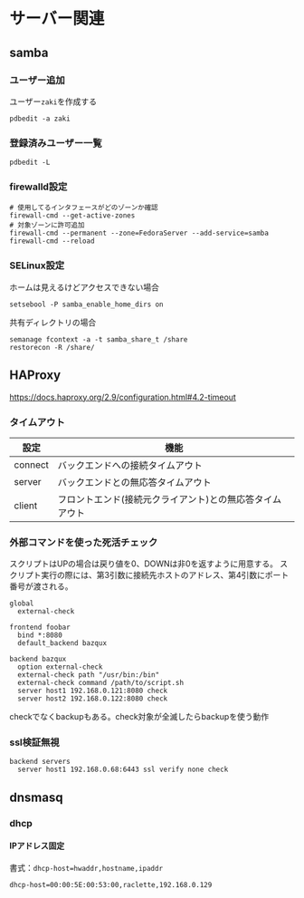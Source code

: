 # サーバー関連

## samba

### ユーザー追加

ユーザー`zaki`を作成する

```console
pdbedit -a zaki
```

### 登録済みユーザー一覧

```console
pdbedit -L
```

### firewalld設定

```console
# 使用してるインタフェースがどのゾーンか確認
firewall-cmd --get-active-zones
# 対象ゾーンに許可追加
firewall-cmd --permanent --zone=FedoraServer --add-service=samba
firewall-cmd --reload
```

### SELinux設定

ホームは見えるけどアクセスできない場合

```console
setsebool -P samba_enable_home_dirs on
```

共有ディレクトリの場合

```console
semanage fcontext -a -t samba_share_t /share
restorecon -R /share/
```

## HAProxy

<https://docs.haproxy.org/2.9/configuration.html#4.2-timeout>

### タイムアウト

| 設定      | 機能                            |
| ------- | ----------------------------- |
| connect | バックエンドへの接続タイムアウト              |
| server  | バックエンドとの無応答タイムアウト             |
| client  | フロントエンド(接続元クライアント)との無応答タイムアウト |

### 外部コマンドを使った死活チェック

スクリプトはUPの場合は戻り値を0、DOWNは非0を返すように用意する。
スクリプト実行の際には、第3引数に接続先ホストのアドレス、第4引数にポート番号が渡される。

```
global
  external-check

frontend foobar
  bind *:8080
  default_backend bazqux

backend bazqux
  option external-check
  external-check path "/usr/bin:/bin"
  external-check command /path/to/script.sh
  server host1 192.168.0.121:8080 check
  server host2 192.168.0.122:8080 check
```

checkでなくbackupもある。check対象が全滅したらbackupを使う動作

### ssl検証無視

```
backend servers
  server host1 192.168.0.68:6443 ssl verify none check
```

## dnsmasq

### dhcp

#### IPアドレス固定

書式：`dhcp-host=hwaddr,hostname,ipaddr`

```
dhcp-host=00:00:5E:00:53:00,raclette,192.168.0.129
```
